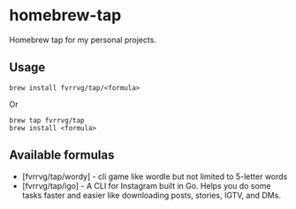 # homebrew-tap

Homebrew tap for my personal projects.
## Usage

```
brew install fvrrvg/tap/<formula>
```

Or

```
brew tap fvrrvg/tap
brew install <formula>
```

## Available formulas

- [fvrrvg/tap/wordy] - cli game like wordle but not limited to 5-letter words
- [fvrrvg/tap/igo] - A CLI for Instagram built in Go. Helps you do some tasks faster and easier like downloading posts, stories, IGTV, and DMs.
